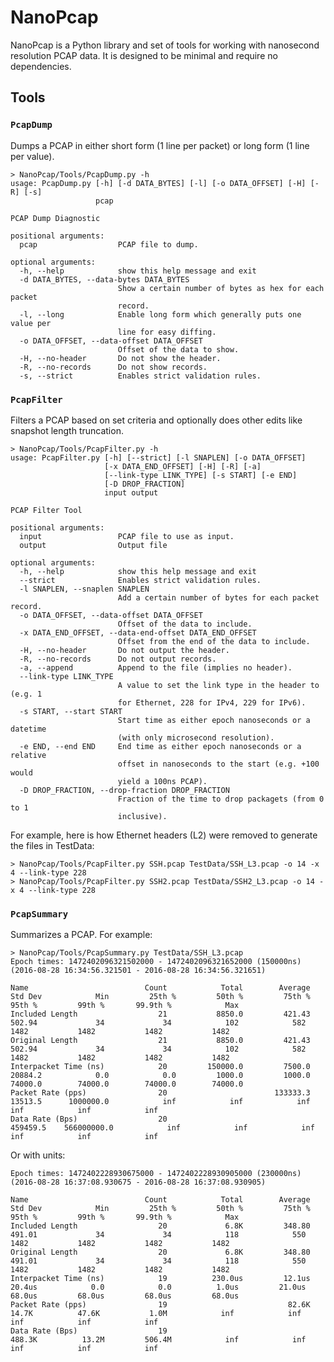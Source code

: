 
# NanoPcap
NanoPcap is a Python library and set of tools for working with nanosecond
resolution PCAP data. It is designed to be minimal and require no dependencies.

## Tools

### `PcapDump`
Dumps a PCAP in either short form (1 line per packet) or long form (1 line per
value).

	> NanoPcap/Tools/PcapDump.py -h
	usage: PcapDump.py [-h] [-d DATA_BYTES] [-l] [-o DATA_OFFSET] [-H] [-R] [-s]
	                   pcap

	PCAP Dump Diagnostic

	positional arguments:
	  pcap                  PCAP file to dump.

	optional arguments:
	  -h, --help            show this help message and exit
	  -d DATA_BYTES, --data-bytes DATA_BYTES
	                        Show a certain number of bytes as hex for each packet
	                        record.
	  -l, --long            Enable long form which generally puts one value per
	                        line for easy diffing.
	  -o DATA_OFFSET, --data-offset DATA_OFFSET
	                        Offset of the data to show.
	  -H, --no-header       Do not show the header.
	  -R, --no-records      Do not show records.
	  -s, --strict          Enables strict validation rules.

### `PcapFilter`
Filters a PCAP based on set criteria and optionally does other edits like snapshot
length truncation.

	> NanoPcap/Tools/PcapFilter.py -h
	usage: PcapFilter.py [-h] [--strict] [-l SNAPLEN] [-o DATA_OFFSET]
	                     [-x DATA_END_OFFSET] [-H] [-R] [-a]
	                     [--link-type LINK_TYPE] [-s START] [-e END]
	                     [-D DROP_FRACTION]
	                     input output

	PCAP Filter Tool

	positional arguments:
	  input                 PCAP file to use as input.
	  output                Output file

	optional arguments:
	  -h, --help            show this help message and exit
	  --strict              Enables strict validation rules.
	  -l SNAPLEN, --snaplen SNAPLEN
	                        Add a certain number of bytes for each packet record.
	  -o DATA_OFFSET, --data-offset DATA_OFFSET
	                        Offset of the data to include.
	  -x DATA_END_OFFSET, --data-end-offset DATA_END_OFFSET
	                        Offset from the end of the data to include.
	  -H, --no-header       Do not output the header.
	  -R, --no-records      Do not output records.
	  -a, --append          Append to the file (implies no header).
	  --link-type LINK_TYPE
	                        A value to set the link type in the header to (e.g. 1
	                        for Ethernet, 228 for IPv4, 229 for IPv6).
	  -s START, --start START
	                        Start time as either epoch nanoseconds or a datetime
	                        (with only microsecond resolution).
	  -e END, --end END     End time as either epoch nanoseconds or a relative
	                        offset in nanoseconds to the start (e.g. +100 would
	                        yield a 100ns PCAP).
	  -D DROP_FRACTION, --drop-fraction DROP_FRACTION
	                        Fraction of the time to drop packagets (from 0 to 1
	                        inclusive).

For example, here is how Ethernet headers (L2) were removed to generate the files in TestData:

	> NanoPcap/Tools/PcapFilter.py SSH.pcap TestData/SSH_L3.pcap -o 14 -x 4 --link-type 228
	> NanoPcap/Tools/PcapFilter.py SSH2.pcap TestData/SSH2_L3.pcap -o 14 -x 4 --link-type 228

### `PcapSummary`
Summarizes a PCAP. For example:

	> NanoPcap/Tools/PcapSummary.py TestData/SSH_L3.pcap
	Epoch times: 1472402096321502000 - 1472402096321652000 (150000ns) (2016-08-28 16:34:56.321501 - 2016-08-28 16:34:56.321651)

	Name                          Count            Total        Average        Std Dev            Min         25th %         50th %         75th %         95th %         99th %       99.9th %            Max
	Included Length                  21           8850.0         421.43         502.94             34             34            102            582           1482           1482           1482           1482
	Original Length                  21           8850.0         421.43         502.94             34             34            102            582           1482           1482           1482           1482
	Interpacket Time (ns)            20         150000.0         7500.0        20884.2            0.0            0.0         1000.0         1000.0        74000.0        74000.0        74000.0        74000.0
	Packet Rate (pps)                20                        133333.3                       13513.5      1000000.0            inf            inf            inf            inf            inf            inf
	Data Rate (Bps)                  20                                                      459459.5    566000000.0            inf            inf            inf            inf            inf            inf

Or with units:

	Epoch times: 1472402228930675000 - 1472402228930905000 (230000ns) (2016-08-28 16:37:08.930675 - 2016-08-28 16:37:08.930905)

	Name                          Count            Total        Average        Std Dev            Min         25th %         50th %         75th %         95th %         99th %       99.9th %            Max
	Included Length                  20             6.8K         348.80         491.01             34             34            118            550           1482           1482           1482           1482
	Original Length                  20             6.8K         348.80         491.01             34             34            118            550           1482           1482           1482           1482
	Interpacket Time (ns)            19          230.0us         12.1us         20.4us            0.0            0.0          1.0us         21.0us         68.0us         68.0us         68.0us         68.0us
	Packet Rate (pps)                19                           82.6K                         14.7K          47.6K           1.0M            inf            inf            inf            inf            inf
	Data Rate (Bps)                  19                                                        488.3K          13.2M         506.4M            inf            inf            inf            inf            inf
